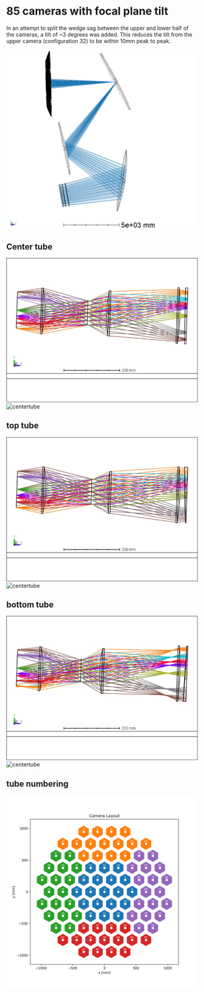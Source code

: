 # 85 cameras with focal plane tilt

In an attempt to split the wedge sag between the upper and lower half of the cameras, a tilt of ~3 degrees was added. This reduces the tilt from the upper camera (configuration 32) to be within 10mm peak to peak.

![](3DLayout/3DLayout_chiefray.png)


## Center tube

![centertube](3DLayout/strehls_cam_01.JPG)
![centertube](wedges/sag_cam01.png)

## top tube
![centertube](3DLayout\strehls_cam_32.JPG )
![centertube](wedges/sag_cam32.png)

## bottom tube
![centertube](3DLayout\strehls_cam_65.JPG )
![centertube](wedges/sag_cam64.png)

## tube numbering
![tube_numbering](camera_groups.png)
